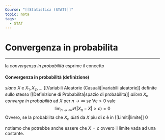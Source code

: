 ```yaml
---
Course: "[[Statistica (STAT)]]"
topic: nota
tags:
  - STAT
---
```

# Convergenza in probabilita
---
la _convergenza in probabilità_ esprime il concetto 

#### Convergenza in probabilità (definizione)
_siano_ $X$ e $X_{1},X_{2},\dots$ [[Variabili Aleatorie (Casuali)|variabili aleatorie]] definite sullo stesso [[Definizione di Probabilita|spazio di probabilita]] 
_allora_ $X_{n}$ _converge in probabilità_ ad $X$ per $n \to \infty$ 
_se_  $\forall  \varepsilon > 0$  vale $$\lim_{ n \to \infty } \mathcal{P}(|X_{n}-X| >\varepsilon )=0$$Ovvero, se la probabilita che $X_{n}$ _disti_ da $X$ piu di $\varepsilon$ è in [[Limiti|limite]] $0$

notiamo che potrebbe anche essere che $X=c$ ovvero il limite vada ad una costante.


